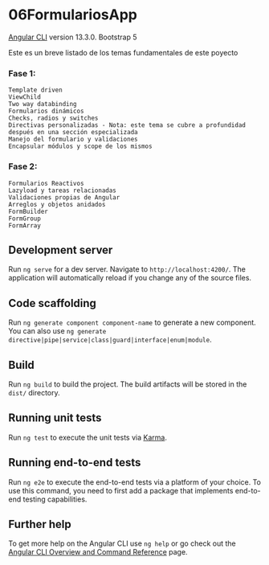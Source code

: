 # 06FormulariosApp

[Angular CLI](https://github.com/angular/angular-cli) version 13.3.0.  Bootstrap 5

Este es un breve listado de los temas fundamentales de este poyecto 
### Fase 1:
    Template driven
    ViewChild
    Two way databinding
    Formularios dinámicos
    Checks, radios y switches
    Directivas personalizadas - Nota: este tema se cubre a profundidad después en una sección especializada
    Manejo del formulario y validaciones
    Encapsular módulos y scope de los mismos

### Fase 2: 
    Formularios Reactivos
    Lazyload y tareas relacionadas
    Validaciones propias de Angular
    Arreglos y objetos anidados
    FormBuilder
    FormGroup
    FormArray

## Development server

Run `ng serve` for a dev server. Navigate to `http://localhost:4200/`. The application will automatically reload if you change any of the source files.

## Code scaffolding

Run `ng generate component component-name` to generate a new component. You can also use `ng generate directive|pipe|service|class|guard|interface|enum|module`.

## Build

Run `ng build` to build the project. The build artifacts will be stored in the `dist/` directory.

## Running unit tests

Run `ng test` to execute the unit tests via [Karma](https://karma-runner.github.io).

## Running end-to-end tests

Run `ng e2e` to execute the end-to-end tests via a platform of your choice. To use this command, you need to first add a package that implements end-to-end testing capabilities.

## Further help

To get more help on the Angular CLI use `ng help` or go check out the [Angular CLI Overview and Command Reference](https://angular.io/cli) page.
